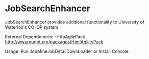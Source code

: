 JobSearchEnhancer
=================

JobSearchEnhancer provides additional functionality to University of Waterloo's CO-OP system

External Dependencies:
-HttpAgilePack : http://www.nuget.org/packages/HtmlAgilityPack

Usage:
Run JobMineJobDetailDownLoader
or Install Console
